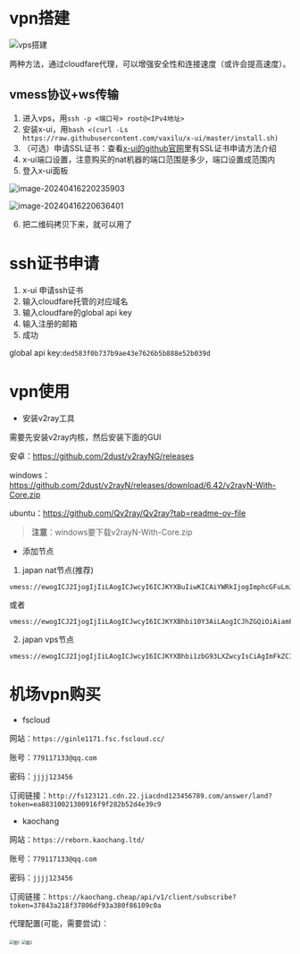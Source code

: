 #  vpn搭建

![vps搭建](./assets/vps_build.jpg)

两种方法，通过cloudfare代理，可以增强安全性和连接速度（或许会提高速度）。

## vmess协议+ws传输

1. 进入vps，用`ssh -p <端口号> root@<IPv4地址>`
2. 安装x-ui，用`bash <(curl -Ls https://raw.githubusercontent.com/vaxilu/x-ui/master/install.sh)`
3. （可选）申请SSL证书：查看[x-ui的github官网](https://github.com/vaxilu/x-ui)里有SSL证书申请方法介绍
4. x-ui端口设置，注意购买的nat机器的端口范围是多少，端口设置成范围内
5. 登入x-ui面板

![image-20240416220235903](./assets/image-20240416220235903.png)

![image-20240416220636401](./assets/image-20240416220636401.png)

6. 把二维码拷贝下来，就可以用了

# ssh证书申请

1. x-ui 申请ssh证书
2. 输入cloudfare托管的对应域名
3. 输入cloudfare的global api key
4. 输入注册的邮箱
5. 成功

global api key:`ded583f0b737b9ae43e7626b5b888e52b039d`

# vpn使用

* 安装v2ray工具

需要先安装v2ray内核，然后安装下面的GUI

安卓：<https://github.com/2dust/v2rayNG/releases>

windows：<https://github.com/2dust/v2rayN/releases/download/6.42/v2rayN-With-Core.zip>

ubuntu：<https://github.com/Qv2ray/Qv2ray?tab=readme-ov-file>

> **注意**：windows要下载v2rayN-With-Core.zip

* 添加节点

1. japan nat节点(推荐)

```
vmess://ewogICJ2IjogIjIiLAogICJwcyI6ICJKYXBuIiwKICAiYWRkIjogImphcGFuLmJ1YnVsYW1iLmxvbCIsCiAgInBvcnQiOiAzMzkwMywKICAiaWQiOiAiODhlMmNkZmEtOGViNC00NDE2LWM2OGUtZmFiMzFkMmI0NzMyIiwKICAiYWlkIjogMCwKICAibmV0IjogIndzIiwKICAidHlwZSI6ICJub25lIiwKICAiaG9zdCI6ICIiLAogICJwYXRoIjogIi84OGUyY2RmYSIsCiAgInRscyI6ICJub25lIgp9
```

或者

```
vmess://ewogICJ2IjogIjIiLAogICJwcyI6ICJKYXBhbi10Y3AiLAogICJhZGQiOiAiamFwYW4uYnVidWxhbWIubG9sIiwKICAicG9ydCI6IDMzOTA0LAogICJpZCI6ICIwMjRjYmY0NC0yMDI1LTQxNWItZDIwMC1hYjhiZDdlMDY0N2QiLAogICJhaWQiOiAwLAogICJuZXQiOiAidGNwIiwKICAidHlwZSI6ICJub25lIiwKICAiaG9zdCI6ICIiLAogICJwYXRoIjogIiIsCiAgInRscyI6ICJub25lIgp9
```

2. japan vps节点

```
vmess://ewogICJ2IjogIjIiLAogICJwcyI6ICJKYXBhbi1zbG93LXZwcyIsCiAgImFkZCI6ICIxMDMuNzYuMTMxLjIwNiIsCiAgInBvcnQiOiAxOTgxMiwKICAiaWQiOiAiOWIwZWM2ZjEtZWJhNC00ZWQwLWJhZDMtNjg2YmVmYWYzOTc5IiwKICAiYWlkIjogMCwKICAibmV0IjogIndzIiwKICAidHlwZSI6ICJub25lIiwKICAiaG9zdCI6ICIiLAogICJwYXRoIjogIi85YjBlYzZmMSIsCiAgInRscyI6ICJub25lIgp9
```

# 机场vpn购买

* fscloud

网站：`https://ginle1171.fsc.fscloud.cc/`

账号：`779117133@qq.com`

密码：`jjjj123456`

订阅链接：`http://fs123121.cdn.22.jiacdnd123456789.com/answer/land?token=ea88310021300916f9f282b52d4e39c9`

* kaochang

网站：`https://reborn.kaochang.ltd/`

账号：`779117133@qq.com`

密码：`jjjj123456`

订阅链接：`https://kaochang.cheap/api/v1/client/subscribe?token=37843a218f37806df93a380f86109c0a`

代理配置(可能，需要尝试)：

<img src="./assets/proxy1.png" alt="图1" style="zoom:50%;" />

<img src="./assets/proxy2.png" alt="图2" style="zoom:50%;" />
